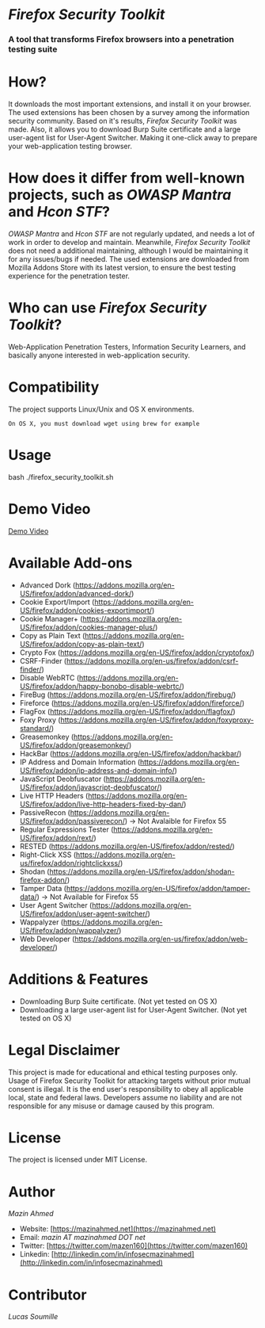 *Firefox Security Toolkit*
====================
### A tool that transforms Firefox browsers into a penetration testing suite ###


# How? #
It downloads the most important extensions, and install it on your browser. The used extensions has been chosen by a survey among the information security community. Based on it's results, *Firefox Security Toolkit* was made. Also, it allows you to download Burp Suite certificate and a large user-agent list for User-Agent Switcher. Making it one-click away to prepare your web-application testing browser.

# How does it differ from well-known projects, such as *OWASP Mantra* and *Hcon STF*? #
*OWASP Mantra* and *Hcon STF* are not regularly updated, and needs a lot of work in order to develop and maintain. Meanwhile, *Firefox Security Toolkit* does not need a additional maintaining, although I would be maintaining it for any issues/bugs if needed. The used extensions are downloaded from Mozilla Addons Store with its latest version, to ensure the best testing experience for the penetration tester.

# Who can use *Firefox Security Toolkit*? #
Web-Application Penetration Testers, Information Security Learners, and basically anyone interested in web-application security.

# Compatibility #
The project supports Linux/Unix and OS X environments.

    On OS X, you must download wget using brew for example

# Usage #
bash ./firefox_security_toolkit.sh

# Demo Video #
[Demo Video](https://www.youtube.com/watch?v=0pD-tNrxrzY)

# Available Add-ons #
* Advanced Dork (https://addons.mozilla.org/en-US/firefox/addon/advanced-dork/)
* Cookie Export/Import (https://addons.mozilla.org/en-US/firefox/addon/cookies-exportimport/)
* Cookie Manager+ (https://addons.mozilla.org/en-US/firefox/addon/cookies-manager-plus/)
* Copy as Plain Text (https://addons.mozilla.org/en-US/firefox/addon/copy-as-plain-text/)
* Crypto Fox (https://addons.mozilla.org/en-US/firefox/addon/cryptofox/)
* CSRF-Finder (https://addons.mozilla.org/en-us/firefox/addon/csrf-finder/)
* Disable WebRTC (https://addons.mozilla.org/en-US/firefox/addon/happy-bonobo-disable-webrtc/)
* FireBug (https://addons.mozilla.org/en-US/firefox/addon/firebug/)
* Fireforce (https://addons.mozilla.org/en-US/firefox/addon/fireforce/)
* FlagFox (https://addons.mozilla.org/en-US/firefox/addon/flagfox/)
* Foxy Proxy (https://addons.mozilla.org/en-US/firefox/addon/foxyproxy-standard/)
* Greasemonkey (https://addons.mozilla.org/en-US/firefox/addon/greasemonkey/)
* HackBar (https://addons.mozilla.org/en-US/firefox/addon/hackbar/)
* IP Address and Domain Information (https://addons.mozilla.org/en-US/firefox/addon/ip-address-and-domain-info/)
* JavaScript Deobfuscator (https://addons.mozilla.org/en-US/firefox/addon/javascript-deobfuscator/)
* Live HTTP Headers (https://addons.mozilla.org/en-US/firefox/addon/live-http-headers-fixed-by-dan/)
* PassiveRecon (https://addons.mozilla.org/en-US/firefox/addon/passiverecon/) -> Not Avalaible for Firefox 55 
* Regular Expressions Tester (https://addons.mozilla.org/en-US/firefox/addon/rext/)
* RESTED (https://addons.mozilla.org/en-US/firefox/addon/rested/)
* Right-Click XSS (https://addons.mozilla.org/en-us/firefox/addon/rightclickxss/)
* Shodan (https://addons.mozilla.org/en-US/firefox/addon/shodan-firefox-addon/)
* Tamper Data (https://addons.mozilla.org/en-US/firefox/addon/tamper-data/) -> Not Available for Firefox 55
* User Agent Switcher (https://addons.mozilla.org/en-US/firefox/addon/user-agent-switcher/)
* Wappalyzer (https://addons.mozilla.org/en-US/firefox/addon/wappalyzer/)
* Web Developer (https://addons.mozilla.org/en-us/firefox/addon/web-developer/)

# Additions & Features #
* Downloading Burp Suite certificate. (Not yet tested on OS X)
* Downloading a large user-agent list for User-Agent Switcher. (Not yet tested on OS X)


# **Legal Disclaimer** #
This project is made for educational and ethical testing purposes only. Usage of Firefox Security Toolkit for attacking targets without prior mutual consent is illegal. It is the end user's responsibility to obey all applicable local, state and federal laws. Developers assume no liability and are not responsible for any misuse or damage caused by this program.


# **License** #
The project is licensed under MIT License.

# **Author** #
*Mazin Ahmed*
* Website: [https://mazinahmed.net](https://mazinahmed.net)
* Email: *mazin AT mazinahmed DOT net*
* Twitter: [https://twitter.com/mazen160](https://twitter.com/mazen160)
* Linkedin: [http://linkedin.com/in/infosecmazinahmed](http://linkedin.com/in/infosecmazinahmed)

# **Contributor** #
*Lucas Soumille*

